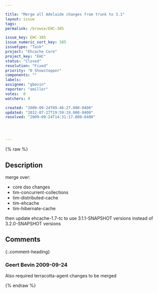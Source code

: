 ```yaml
---

title: "Merge all Adelaide changes from trunk to 3.1"
layout: issue
tags: 
permalink: /browse/EHC-385

issue_key: EHC-385
issue_numeric_sort_key: 385
issuetype: "Task"
project: "Ehcache Core"
project_key: "EHC"
status: "Closed"
resolution: "Fixed"
priority: "0 Showstopper"
components: ""
labels: 
assignee: "gbevin"
reporter: "amiller"
votes:  0
watchers: 0

created: "2009-09-24T09:46:27.000-0400"
updated: "2012-07-27T19:59:19.000-0400"
resolved: "2009-09-24T14:31:17.000-0400"




---
```


{% raw %}

## Description

<div markdown="1" class="description">

merge over:
- core dso changes
- tim-concurrent-collections
- tim-distributed-cache
- tim-ehcache
- tim-hibernate-cache

then update ehcache-1.7-tc to use 3.1.1-SNAPSHOT versions instead of 3.2.0-SNAPSHOT versions

</div>

## Comments


{:.comment-heading}
### **Geert Bevin** <span class="date">2009-09-24</span>

<div markdown="1" class="comment">

Also required terracotta-agent changes to be merged

</div>



{% endraw %}
